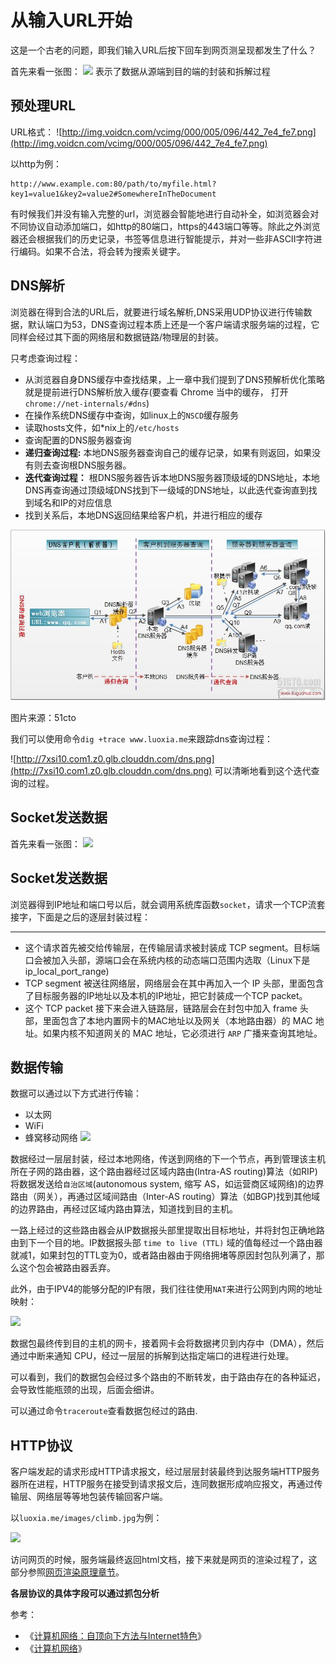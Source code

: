 # 从输入URL开始
这是一个古老的问题，即我们输入URL后按下回车到网页测呈现都发生了什么？

首先来看一张图：
![](http://7xsi10.com1.z0.glb.clouddn.com/layers.png)
表示了数据从源端到目的端的封装和拆解过程
## 预处理URL
URL格式：
![http://img.voidcn.com/vcimg/000/005/096/442_7e4_fe7.png](http://img.voidcn.com/vcimg/000/005/096/442_7e4_fe7.png)

以http为例：
```
http://www.example.com:80/path/to/myfile.html?key1=value1&key2=value2#SomewhereInTheDocument
```

有时候我们并没有输入完整的url，浏览器会智能地进行自动补全，如浏览器会对不同协议自动添加端口，如http的80端口，https的443端口等等。除此之外浏览器还会根据我们的历史记录，书签等信息进行智能提示，并对一些非ASCII字符进行编码。如果不合法，将会转为搜索关键字。

## DNS解析
浏览器在得到合法的URL后，就要进行域名解析,DNS采用UDP协议进行传输数据，默认端口为53，DNS查询过程本质上还是一个客户端请求服务端的过程，它同样会经过其下面的网络层和数据链路/物理层的封装。

只考虑查询过程：
* 从浏览器自身DNS缓存中查找结果，上一章中我们提到了DNS预解析优化策略就是提前进行DNS解析放入缓存(要查看 Chrome 当中的缓存， 打开 `chrome://net-internals/#dns`)
* 在操作系统DNS缓存中查询，如linux上的`NSCD`缓存服务
* 读取hosts文件，如*nix上的`/etc/hosts`
* 查询配置的DNS服务器查询
* **递归查询过程:** 本地DNS服务器查询自己的缓存记录，如果有则返回，如果没有则去查询根DNS服务器。
* **迭代查询过程：** 根DNS服务器告诉本地DNS服务器顶级域的DNS地址，本地DNS再查询通过顶级域DNS找到下一级域的DNS地址，以此迭代查询直到找到域名和IP的对应信息
* 找到关系后，本地DNS返回结果给客户机，并进行相应的缓存

![](/assets/dns_lookup.jpg)

图片来源：51cto

我们可以使用命令`dig +trace www.luoxia.me`来跟踪dns查询过程：

![http://7xsi10.com1.z0.glb.clouddn.com/dns.png](http://7xsi10.com1.z0.glb.clouddn.com/dns.png)
可以清晰地看到这个迭代查询的过程。

## Socket发送数据
首先来看一张图：
![](http://7xsi10.com1.z0.glb.clouddn.com/layers.png)

## Socket发送数据
浏览器得到IP地址和端口号以后，就会调用系统库函数`socket`，请求一个TCP流套接字，下面是之后的逐层封装过程：

---
* 这个请求首先被交给传输层，在传输层请求被封装成 TCP segment。目标端口会被加入头部，源端口会在系统内核的动态端口范围内选取（Linux下是ip_local_port_range)
* TCP segment 被送往网络层，网络层会在其中再加入一个 IP 头部，里面包含了目标服务器的IP地址以及本机的IP地址，把它封装成一个TCP packet。
* 这个 TCP packet 接下来会进入链路层，链路层会在封包中加入 frame 头部，里面包含了本地内置网卡的MAC地址以及网关（本地路由器）的 MAC 地址。如果内核不知道网关的 MAC 地址，它必须进行 `ARP` 广播来查询其地址。

## 数据传输

数据可以通过以下方式进行传输：
* 以太网
* WiFi
* 蜂窝移动网络
![](http://7xsi10.com1.z0.glb.clouddn.com/routers.png)

数据经过一层层封装，经过本地网络，传送到网络的下一个节点，再到管理该主机所在子网的路由器，这个路由器经过区域内路由(Intra-AS routing)算法（如RIP)将数据发送给`自治区域`(autonomous system, 缩写 AS，如运营商区域网络)的边界路由（网关），再通过区域间路由（Inter-AS routing）算法（如BGP)找到其他域的边界路由，再经过区域内路由算法，知道找到目的主机。

一路上经过的这些路由器会从IP数据报头部里提取出目标地址，并将封包正确地路由到下一个目的地。IP数据报头部 `time to live (TTL)` 域的值每经过一个路由器就减1，如果封包的TTL变为0，或者路由器由于网络拥堵等原因封包队列满了，那么这个包会被路由器丢弃。

此外，由于IPV4的能够分配的IP有限，我们往往使用`NAT`来进行公网到内网的地址映射：

![](http://7xsi10.com1.z0.glb.clouddn.com/nat.png)

数据包最终传到目的主机的网卡，接着网卡会将数据拷贝到内存中（DMA），然后通过中断来通知 CPU，经过一层层的拆解到达指定端口的进程进行处理。

可以看到，我们的数据包会经过多个路由的不断转发，由于路由存在的各种延迟，会导致性能瓶颈的出现，后面会细讲。

可以通过命令`traceroute`查看数据包经过的路由.

## HTTP协议
客户端发起的请求形成HTTP请求报文，经过层层封装最终到达服务端HTTP服务器所在进程，HTTP服务在接受到请求报文后，连同数据形成响应报文，再通过传输层、网络层等等地包装传输回客户端。

以`luoxia.me/images/climb.jpg`为例：

![](http://7xsi10.com1.z0.glb.clouddn.com/http-luoxia.png)

访问网页的时候，服务端最终返回html文档，接下来就是网页的渲染过程了，这部分参照[网页渲染原理章节](/网页渲染原理/README.md)。

**各层协议的具体字段可以通过抓包分析**

参考：

* 《[计算机网络：自顶向下方法与Internet特色](http://book.douban.com/subject/1391207/)》
* 《[计算机网络](http://book.douban.com/subject/10510747/)》